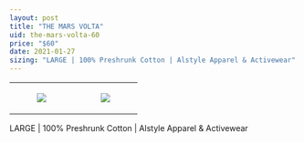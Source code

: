 ```yaml
---
layout: post
title: "THE MARS VOLTA"
uid: the-mars-volta-60
price: "$60"
date: 2021-01-27
sizing: "LARGE | 100% Preshrunk Cotton | Alstyle Apparel & Activewear"
---
```




<table style="width:100%;"><tr><td style="vertical-align:top;">
      <figure class="tmblr-full" data-orig-height="2048" data-orig-width="1365" data-orig-src="https://concertshirts.netlify.app/shirts/0185/0185-01.jpg"><img src="https://64.media.tumblr.com/487cef004bbc59e3ebc8f83305fe8fdf/9420a2041048277c-ee/s540x810/d3155bd2568516f488e1babbacfc9793d9088b5d.jpg" data-orig-height="2048" data-orig-width="1365" data-orig-src="https://concertshirts.netlify.app/shirts/0185/0185-01.jpg"/></figure></td>
    <td style="vertical-align:top;">
      <figure class="tmblr-full" data-orig-height="2048" data-orig-width="1365" data-orig-src="https://concertshirts.netlify.app/shirts/0185/0185-02.jpg"><img src="https://64.media.tumblr.com/82951522fac406cbbfd4897f54adc92b/9420a2041048277c-8b/s540x810/40d48ef348bd6058e263c26dc20e96727e132cf2.jpg" data-orig-height="2048" data-orig-width="1365" data-orig-src="https://concertshirts.netlify.app/shirts/0185/0185-02.jpg"/></figure></td>
  </tr></table><p>
  LARGE | 100% Preshrunk Cotton | Alstyle Apparel &amp; Activewear
</p>
